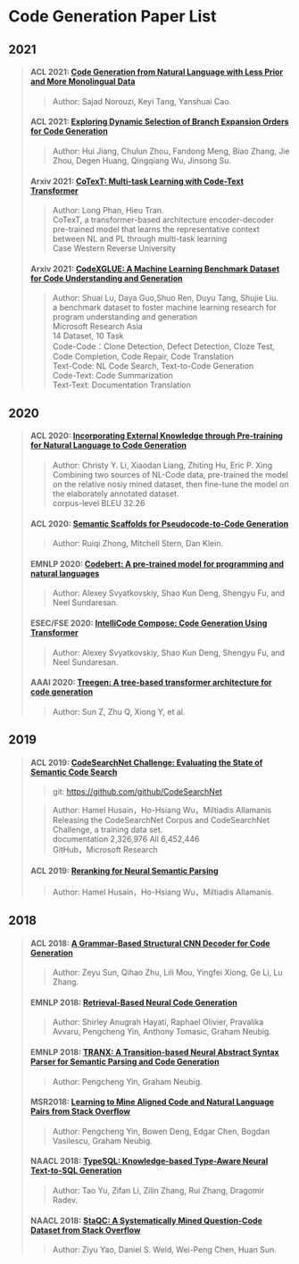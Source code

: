 # Code Generation Paper List

## 2021

>#### ACL 2021: [Code Generation from Natural Language with Less Prior and More Monolingual Data](./paper/2021%20Code%20Generation%20from%20Natural%20Language%20with%20Less%20Prior%20and%20More%20Monolingual%20Data.pdf)
>
>> Author: Sajad Norouzi, Keyi Tang, Yanshuai Cao.
>
>#### ACL 2021: [Exploring Dynamic Selection of Branch Expansion Orders for Code Generation](./paper/2021%20Exploring%20Dynamic%20Selection%20of%20Branch%20Expansion%20Orders%20for%20Code%20Generation.pdf)
>
>> Author: Hui Jiang, Chulun Zhou, Fandong Meng, Biao Zhang, Jie Zhou, Degen Huang, Qingqiang Wu, Jinsong Su.
>
>#### Arxiv 2021: [CoTexT: Multi-task Learning with Code-Text Transformer](./paper/CoText.pdf)
>
>> Author: Long Phan, Hieu Tran.  
>> CoTexT, a transformer-based architecture encoder-decoder pre-trained model that learns the representative context between NL and PL through multi-task learning  
>> Case Western Reverse University
>
>#### Arxiv 2021: [CodeXGLUE: A Machine Learning Benchmark Dataset for Code Understanding and Generation](./paper/CodeXGLUE.pdf)
>
>> Author: Shuai Lu, Daya Guo,Shuo Ren, Duyu Tang, Shujie Liu.  
>> a benchmark dataset to foster machine learning research for program understanding and generation  
>> Microsoft Research Asia  
>> 14 Dataset, 10 Task  
>> Code-Code：Clone Detection, Defect Detection, Cloze Test, Code Completion, Code Repair, Code Translation  
>> Text-Code: NL Code Search, Text-to-Code Generation  
>> Code-Text: Code Summarization  
>> Text-Text: Documentation Translation  
>

## 2020

>#### ACL 2020: [Incorporating External Knowledge through Pre-training for Natural Language to Code Generation](./paper/Incorporating.pdf)
>
>> Author: Christy Y. Li, Xiaodan Liang, Zhiting Hu, Eric P. Xing  
>> Combining two sources of NL-Code data, pre-trained the model on the relative nosiy mined dataset, then fine-tune the model on the elaborately annotated dataset.  
>> corpus-level BLEU 32.26  
>
>#### ACL 2020: [Semantic Scaffolds for Pseudocode-to-Code Generation](./paper/2020%20Semantic%20Scaffolds%20for%20Pseudocode-to-Code%20Generation.pdf)
>
>> Author: Ruiqi Zhong, Mitchell Stern, Dan Klein.
>
>#### EMNLP 2020: [Codebert: A pre-trained model for programming and natural languages](./paper/Codebert.pdf)
>
>> Author: Alexey Svyatkovskiy, Shao Kun Deng, Shengyu Fu, and Neel Sundaresan.  
>
>#### ESEC/FSE 2020: [IntelliCode Compose: Code Generation Using Transformer](./paper/IntelliCode.pdf)
>
>> Author: Alexey Svyatkovskiy, Shao Kun Deng, Shengyu Fu, and Neel Sundaresan.  
>
>#### AAAI 2020: [Treegen: A tree-based transformer architecture for code generation](./paper/TreeGen.pdf)
>
>> Author: Sun Z, Zhu Q, Xiong Y, et al.  


## 2019

>#### ACL 2019: [CodeSearchNet Challenge: Evaluating the State of Semantic Code Search](./paper/CodeSearchNet.pdf)
>
>> git: https://github.com/github/CodeSearchNet  
>
>> Author: Hamel Husain，Ho-Hsiang Wu，Miltiadis Allamanis  
>> Releasing the CodeSearchNet Corpus and  CodeSearchNet Challenge, a training data set.   
>> documentation 2,326,976  All 6,452,446  
>> GitHub，Microsoft Research  
>
>#### ACL 2019: [Reranking for Neural Semantic Parsing](./paper/2019%20Reranking%20for%20Neural%20Semantic%20Parsing.pdf)
>
>> Author: Hamel Husain，Ho-Hsiang Wu，Miltiadis Allamanis.
>


## 2018

>#### ACL 2018: [A Grammar-Based Structural CNN Decoder for Code Generation](./paper/2018%20A%20Grammar-Based%20Structural%20CNN%20Decoder%20for%20Code%20Generation.pdf)
>
>> Author: Zeyu Sun, Qihao Zhu, Lili Mou, Yingfei Xiong, Ge Li, Lu Zhang. 
>
>#### EMNLP 2018: [Retrieval-Based Neural Code Generation](./paper/2018%20Retrieval-Based%20Neural%20Code%20Generation.pdf)
>
>> Author: Shirley Anugrah Hayati, Raphael Olivier, Pravalika Avvaru, Pengcheng Yin, Anthony Tomasic, Graham Neubig. 
>
>#### EMNLP 2018: [TRANX: A Transition-based Neural Abstract Syntax Parser for Semantic Parsing and Code Generation](./paper/2018%20TRANX%20A%20transition-based%20neural%20abstract%20syntax%20parser%20for%20semantic%20parsing%20and%20code%20generation.pdf)
>
>> Author: Pengcheng Yin, Graham Neubig. 
>
>#### MSR2018: [Learning to Mine Aligned Code and Natural Language Pairs from Stack Overflow](./paper/2018%20Learning%20to%20mine%20aligned%20code%20and%20natural%20language.pdf)
>
>> Author: Pengcheng Yin, Bowen Deng, Edgar Chen, Bogdan Vasilescu, Graham Neubig. 
>
>#### NAACL 2018: [TypeSQL: Knowledge-based Type-Aware Neural Text-to-SQL Generation](./paper/2018%20TypeSQL_%20Knowledge-based%20Type-Aware%20Neural%20Text-to-SQL%20Generation.pdf)
>
>> Author: Tao Yu, Zifan Li, Zilin Zhang, Rui Zhang, Dragomir Radev. 
>
>#### NAACL 2018: [StaQC: A Systematically Mined Question-Code Dataset from Stack Overflow](./paper/2018%20StaQC.pdf)
>
>> Author: Ziyu Yao, Daniel S. Weld, Wei-Peng Chen, Huan Sun. 
>
